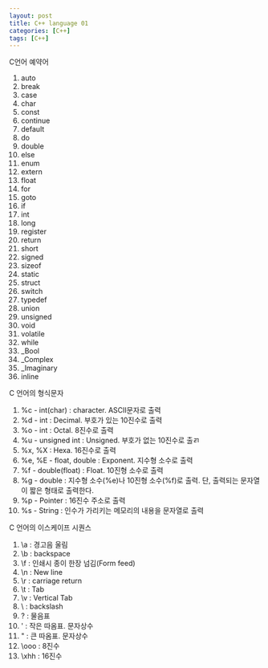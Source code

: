 ```yaml
---
layout: post
title: C++ language 01
categories: [C++]
tags: [C++]
---
```


C언어 예약어

01. auto
02. break
03. case
04. char
05. const
06. continue
07. default
08. do
09. double
10. else
11. enum
12. extern
13. float
14. for
15. goto
16. if
17. int
18. long
19. register
20. return
21. short
22. signed
23. sizeof
24. static
25. struct
26. switch
27. typedef
28. union
29. unsigned
30. void
31. volatile
32. while
33. _Bool
34. _Complex
35. _Imaginary
36. inline


C 언어의 형식문자

01. %c - int(char) : character. ASCII문자로 출력
02. %d - int : Decimal. 부호가 있는 10진수로 출력
03. %o - int : Octal. 8진수로 출력
04. %u - unsigned int : Unsigned. 부호가 없는 10진수로 출ㄺ
05. %x, %X : Hexa. 16진수로 출력
06. %e, %E - float, double : Exponent. 지수형 소수로 출력
07. %f - double(float) : Float. 10진형 소수로 출력
08. %g - double : 지수형 소수(%e)나 10진형 소수(%f)로 출력. 단, 출력되는 문자열이 짧은 형태로 출력한다.
09. %p - Pointer : 16진수 주소로 출력
10. %s - String : 인수가 가리키는 메모리의 내용을 문자열로 출력

C 언어의 이스케이프 시퀀스

01. \a : 경고음 울림
02. \b : backspace
03. \f : 인쇄시 종이 한장 넘김(Form feed)
04. \n : New line
05. \r : carriage return
06. \t : Tab
07. \v : Vertical Tab
08. \\ : backslash
09. \? : 물음표
10. \' : 작은 따옴표. 문자상수
11. \" : 큰 따옴표. 문자상수
12. \ooo : 8진수
13. \xhh : 16진수
